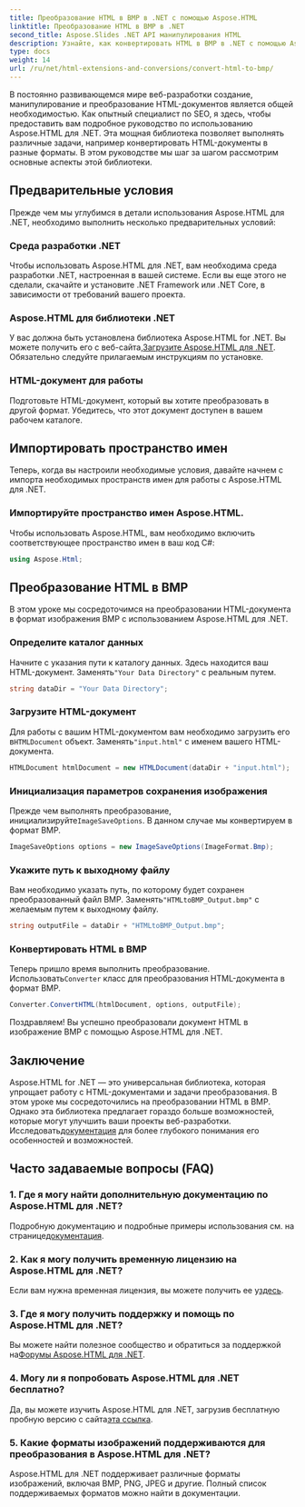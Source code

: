 ```yaml
---
title: Преобразование HTML в BMP в .NET с помощью Aspose.HTML
linktitle: Преобразование HTML в BMP в .NET
second_title: Aspose.Slides .NET API манипулирования HTML
description: Узнайте, как конвертировать HTML в BMP в .NET с помощью Aspose.HTML для .NET. Комплексное руководство для веб-разработчиков по использованию Aspose.HTML для .NET.
type: docs
weight: 14
url: /ru/net/html-extensions-and-conversions/convert-html-to-bmp/
---
```

В постоянно развивающемся мире веб-разработки создание, манипулирование и преобразование HTML-документов является общей необходимостью. Как опытный специалист по SEO, я здесь, чтобы предоставить вам подробное руководство по использованию Aspose.HTML для .NET. Эта мощная библиотека позволяет выполнять различные задачи, например конвертировать HTML-документы в разные форматы. В этом руководстве мы шаг за шагом рассмотрим основные аспекты этой библиотеки.

## Предварительные условия

Прежде чем мы углубимся в детали использования Aspose.HTML для .NET, необходимо выполнить несколько предварительных условий:

### Среда разработки .NET

Чтобы использовать Aspose.HTML для .NET, вам необходима среда разработки .NET, настроенная в вашей системе. Если вы еще этого не сделали, скачайте и установите .NET Framework или .NET Core, в зависимости от требований вашего проекта.

### Aspose.HTML для библиотеки .NET

 У вас должна быть установлена библиотека Aspose.HTML for .NET. Вы можете получить его с веб-сайта,[Загрузите Aspose.HTML для .NET](https://releases.aspose.com/html/net/). Обязательно следуйте прилагаемым инструкциям по установке.

### HTML-документ для работы

Подготовьте HTML-документ, который вы хотите преобразовать в другой формат. Убедитесь, что этот документ доступен в вашем рабочем каталоге.

## Импортировать пространство имен

Теперь, когда вы настроили необходимые условия, давайте начнем с импорта необходимых пространств имен для работы с Aspose.HTML для .NET.

### Импортируйте пространство имен Aspose.HTML.

Чтобы использовать Aspose.HTML, вам необходимо включить соответствующее пространство имен в ваш код C#:

```csharp
using Aspose.Html;
```

## Преобразование HTML в BMP

В этом уроке мы сосредоточимся на преобразовании HTML-документа в формат изображения BMP с использованием Aspose.HTML для .NET.

### Определите каталог данных

Начните с указания пути к каталогу данных. Здесь находится ваш HTML-документ. Заменять`"Your Data Directory"` с реальным путем.

```csharp
string dataDir = "Your Data Directory";
```

### Загрузите HTML-документ

 Для работы с вашим HTML-документом вам необходимо загрузить его в`HTMLDocument` объект. Заменять`"input.html"` с именем вашего HTML-документа.

```csharp
HTMLDocument htmlDocument = new HTMLDocument(dataDir + "input.html");
```

### Инициализация параметров сохранения изображения

 Прежде чем выполнять преобразование, инициализируйте`ImageSaveOptions`. В данном случае мы конвертируем в формат BMP.

```csharp
ImageSaveOptions options = new ImageSaveOptions(ImageFormat.Bmp);
```

### Укажите путь к выходному файлу

 Вам необходимо указать путь, по которому будет сохранен преобразованный файл BMP. Заменять`"HTMLtoBMP_Output.bmp"` с желаемым путем к выходному файлу.

```csharp
string outputFile = dataDir + "HTMLtoBMP_Output.bmp";
```

### Конвертировать HTML в BMP

 Теперь пришло время выполнить преобразование. Использовать`Converter` класс для преобразования HTML-документа в формат BMP.

```csharp
Converter.ConvertHTML(htmlDocument, options, outputFile);
```

Поздравляем! Вы успешно преобразовали документ HTML в изображение BMP с помощью Aspose.HTML для .NET.

## Заключение

Aspose.HTML for .NET — это универсальная библиотека, которая упрощает работу с HTML-документами и задачи преобразования. В этом уроке мы сосредоточились на преобразовании HTML в BMP. Однако эта библиотека предлагает гораздо больше возможностей, которые могут улучшить ваши проекты веб-разработки. Исследовать[документация](https://reference.aspose.com/html/net/) для более глубокого понимания его особенностей и возможностей.

## Часто задаваемые вопросы (FAQ)

### 1. Где я могу найти дополнительную документацию по Aspose.HTML для .NET?

 Подробную документацию и подробные примеры использования см. на странице[документация](https://reference.aspose.com/html/net/).

### 2. Как я могу получить временную лицензию на Aspose.HTML для .NET?

 Если вам нужна временная лицензия, вы можете получить ее у[здесь](https://purchase.aspose.com/temporary-license/).

### 3. Где я могу получить поддержку и помощь по Aspose.HTML для .NET?

 Вы можете найти полезное сообщество и обратиться за поддержкой на[Форумы Aspose.HTML для .NET](https://forum.aspose.com/).

### 4. Могу ли я попробовать Aspose.HTML для .NET бесплатно?

 Да, вы можете изучить Aspose.HTML для .NET, загрузив бесплатную пробную версию с сайта[эта ссылка](https://releases.aspose.com/).

### 5. Какие форматы изображений поддерживаются для преобразования в Aspose.HTML для .NET?

Aspose.HTML для .NET поддерживает различные форматы изображений, включая BMP, PNG, JPEG и другие. Полный список поддерживаемых форматов можно найти в документации.
